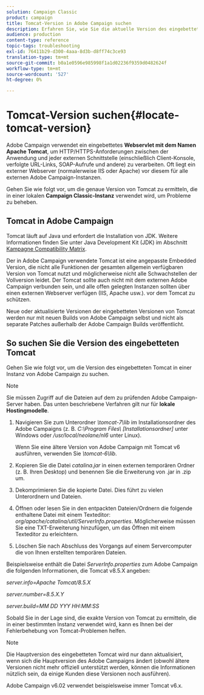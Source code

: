 ```yaml
---
solution: Campaign Classic
product: campaign
title: Tomcat-Version in Adobe Campaign suchen
description: Erfahren Sie, wie Sie die aktuelle Version des eingebetteten Tomcat Web-Servlets ermitteln, das in einer Instanz von Adobe Campaign verwendet wird.
audience: production
content-type: reference
topic-tags: troubleshooting
exl-id: 76411b29-d300-4aaa-8d3b-d8ff74c3ce93
translation-type: tm+mt
source-git-commit: b0a1e0596e985998f1a1d02236f9359d0482624f
workflow-type: tm+mt
source-wordcount: '527'
ht-degree: 0%

---
```


# Tomcat-Version suchen{#locate-tomcat-version}

Adobe Campaign verwendet ein eingebettetes **Webservlet mit dem Namen Apache Tomcat**, um HTTP/HTTPS-Anforderungen zwischen der Anwendung und jeder externen Schnittstelle (einschließlich Client-Konsole, verfolgte URL-Links, SOAP-Aufrufe und andere) zu verarbeiten. Oft liegt ein externer Webserver (normalerweise IIS oder Apache) vor diesem für alle externen Adobe Campaign-Instanzen.

Gehen Sie wie folgt vor, um die genaue Version von Tomcat zu ermitteln, die in einer lokalen **Campaign Classic-Instanz** verwendet wird, um Probleme zu beheben.

## Tomcat in Adobe Campaign

Tomcat läuft auf Java und erfordert die Installation von JDK. Weitere Informationen finden Sie unter Java Development Kit (JDK) im Abschnitt [Kampagne Compatibility Matrix](../../rn/using/compatibility-matrix.md).

Der in Adobe Campaign verwendete Tomcat ist eine angepasste Embedded Version, die nicht alle Funktionen der gesamten allgemein verfügbaren Version von Tomcat nutzt und möglicherweise nicht alle Schwachstellen der Vollversion leidet. Der Tomcat sollte auch nicht mit dem externen Adobe Campaign verbunden sein, und alle offen gelegten Instanzen sollten über einen externen Webserver verfügen (IIS, Apache usw.). vor dem Tomcat zu schützen.

Neue oder aktualisierte Versionen der eingebetteten Versionen von Tomcat werden nur mit neuen Builds von Adobe Campaign selbst und nicht als separate Patches außerhalb der Adobe Campaign Builds veröffentlicht.

## So suchen Sie die Version des eingebetteten Tomcat

Gehen Sie wie folgt vor, um die Version des eingebetteten Tomcat in einer Instanz von Adobe Campaign zu suchen.

>[!NOTE]
>
>Sie müssen Zugriff auf die Dateien auf dem zu prüfenden Adobe Campaign-Server haben. Das unten beschriebene Verfahren gilt nur für **lokale Hostingmodelle**.

1. Navigieren Sie zum Unterordner *\tomcat-7\lib* im Installationsordner des Adobe Campaigns (z. B. *C:\Program Files\ [Installationsordner]* unter Windows oder */usr/local/neolane/nl6* unter Linux).

   Wenn Sie eine ältere Version von Adobe Campaign mit Tomcat v6 ausführen, verwenden Sie *\tomcat-6\lib*.

1. Kopieren Sie die Datei *catalina.jar* in einen externen temporären Ordner (z. B. Ihren Desktop) und benennen Sie die Erweiterung von .jar in .zip um.

1. Dekomprimieren Sie die kopierte Datei. Dies führt zu vielen Unterordnern und Dateien.

1. Öffnen oder lesen Sie in den entpackten Dateien/Ordnern die folgende enthaltene Datei mit einem Texteditor: *org/apache/catalina/util/ServerInfo.properties*. Möglicherweise müssen Sie eine TXT-Erweiterung hinzufügen, um das Öffnen mit einem Texteditor zu erleichtern.

1. Löschen Sie nach Abschluss des Vorgangs auf einem Servercomputer die von Ihnen erstellten temporären Dateien.

Beispielsweise enthält die Datei *ServerInfo.properties* zum Adobe Campaign die folgenden Informationen, die Tomcat v8.5.X angeben:

*server.info=Apache Tomcat/8.5.X*

*server.number=8.5.X.Y*

*server.build=MM DD YYY HH:MM:SS*

Sobald Sie in der Lage sind, die exakte Version von Tomcat zu ermitteln, die in einer bestimmten Instanz verwendet wird, kann es Ihnen bei der Fehlerbehebung von Tomcat-Problemen helfen.

>[!NOTE]
>
>Die Hauptversion des eingebetteten Tomcat wird nur dann aktualisiert, wenn sich die Hauptversion des Adobe Campaigns ändert (obwohl ältere Versionen nicht mehr offiziell unterstützt werden, können die Informationen nützlich sein, da einige Kunden diese Versionen noch ausführen).
>
>Adobe Campaign v6.02 verwendet beispielsweise immer Tomcat v6.x.
